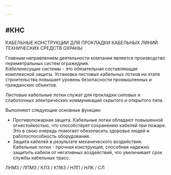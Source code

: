 ```yaml
---

---
```

## #КНС  
КАБЕЛЬНЫЕ КОНСТРУКЦИИ ДЛЯ ПРОКЛАДКИ КАБЕЛЬНЫХ ЛИНИЙ ТЕХНИЧЕСКИХ СРЕДСТВ ОХРАНЫ

Главным направлением деятельности компании является производство периметральных систем огражедния.  
_Кабеленесущие системы_ - это обязательная составляющая комплексной защиты. Установка листовых кабельных лотков на этапе строительства повышает уровень безопасности промышленных и гражданских объектов.

Листовые кабельные лотки служат для прокладки силовых и слаботочных электрических коммуникаций скрытого и открытого типа.

Выполняют следующие основные функции:

* Противопожарная защита. Кабельные лотки обладают повышенной огнестойкостью, что способствует сохранению кабелей при пожаре. Это в свою очередь помогает обезопасить здоровье людей и работоспособность оборудования.
* Защита кабелей в результате механического воздействия. Кабельные лотки - прочная конструкция, способная надежно защитить кабели от негативных воздействий, что увеличивает срок службы кабельных трасс.

ЛНМЗ / ЛПМЗ / КЛЗ / К1163 / НЛП / НЛК / СЛ